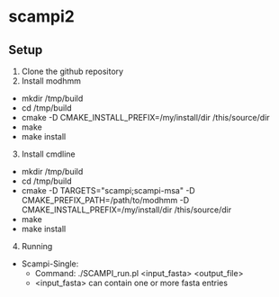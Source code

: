 # scampi2

## Setup
 1. Clone the github repository 
 2. Install modhmm
  * mkdir /tmp/build
  * cd /tmp/build
  * cmake -D CMAKE_INSTALL_PREFIX=/my/install/dir  /this/source/dir
  * make
  * make install

 3. Install cmdline
  * mkdir /tmp/build
  * cd /tmp/build
  * cmake -D TARGETS="scampi;scampi-msa" -D CMAKE_PREFIX_PATH=/path/to/modhmm -D CMAKE_INSTALL_PREFIX=/my/install/dir   /this/source/dir
  * make
  * make install

 4. Running
  * Scampi-Single: 
    * Command: ./SCAMPI_run.pl \<input_fasta\> \<output_file\>
    * \<input_fasta\> can contain one or more fasta entries
